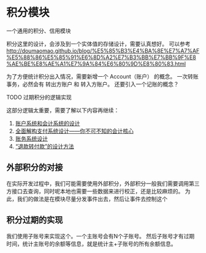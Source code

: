 # 积分模块

一个通用的积分、信用模块

积分这里的设计，会涉及到一个实体值的存储设计，需要认真想好。
可以参考 http://doumaomao.github.io/blog/%E5%85%B3%E4%BA%8E%E7%A7%AF%E5%88%86%E5%85%91%E6%8D%A2%E7%B3%BB%E7%BB%9F%E8%AE%BE%E8%AE%A1%E7%9A%84%E6%80%9D%E8%80%83.html

为了方便统计积分出入情况，需要新增一个 Account（账户） 的概念。
一次转账事务，必然会有 转出方账户 和 转入方账户。
还要引入一个记账的概念？

TODO 过期积分的逻辑实现

这部分逻辑太重要，需要了解以下内容再继续：

1. [账户系统和会计系统的设计](https://juejin.cn/post/6844904105995927566)
2. [全面解构支付系统设计——你不可不知的会计核心](http://www.woshipm.com/pd/1586244.html)
3. [账务系统设计](https://www.jianshu.com/p/2f00e272f34f)
4. [“退款转付款”的设计方法](https://www.woshipm.com/pd/5965961.html)

## 外部积分的对接

在实际开发过程中，我们可能需要使用外部积分，外部积分一般我们需要调用第三方接口去查询，同时呢本地也需要一些数据来进行校正，还是比较麻烦的。
为此，我们的做法是在模块尽量分发事件出去，然后让事件去控制这个

## 积分过期的实现

我们使用子账号来实现这个。一个主账号会有N个子账号。
然后子账号才有过期时间，统计主账号的余额等信息，就是统计主+子账号的所有余额信息。

